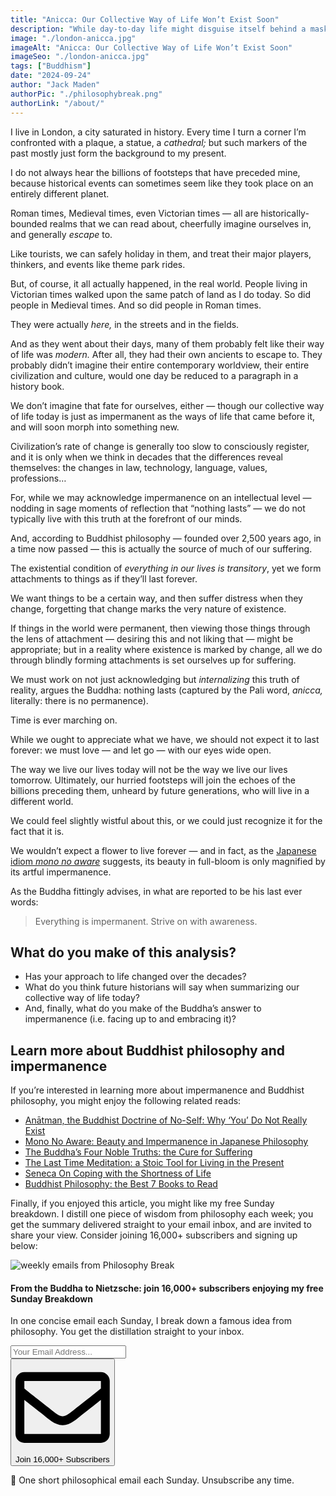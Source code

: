 ```yaml
---
title: "Anicca: Our Collective Way of Life Won’t Exist Soon"
description: "While day-to-day life might disguise itself behind a mask of repetitive cyclicity, the Buddhist concept of anicca is coming for us all..."
image: "./london-anicca.jpg"
imageAlt: "Anicca: Our Collective Way of Life Won’t Exist Soon"
imageSeo: "./london-anicca.jpg"
tags: ["Buddhism"]
date: "2024-09-24"
author: "Jack Maden"
authorPic: "./philosophybreak.png"
authorLink: "/about/"
---
```


<span class="big-letter">I</span> live in London, a city saturated in history. Every time I turn a corner I’m confronted with a plaque, a statue, a _cathedral;_ but such markers of the past mostly just form the background to my present.

I do not always hear the billions of footsteps that have preceded mine, because historical events can sometimes seem like they took place on an entirely different planet.

Roman times, Medieval times, even Victorian times — all are historically-bounded realms that we can read about, cheerfully imagine ourselves in, and generally _escape_ to. 

Like tourists, we can safely holiday in them, and treat their major players, thinkers, and events like theme park rides.

But, of course, it all actually happened, in the real world. People living in Victorian times walked upon the same patch of land as I do today. So did people in Medieval times. And so did people in Roman times. 

They were actually _here,_ in the streets and in the fields.

And as they went about their days, many of them probably felt like their way of life was _modern._ After all, they had their own ancients to escape to. They probably didn’t imagine their entire contemporary worldview, their entire civilization and culture, would one day be reduced to a paragraph in a history book.

We don’t imagine that fate for ourselves, either — though our collective way of life today is just as impermanent as the ways of life that came before it, and will soon morph into something new.

Civilization’s rate of change is generally too slow to consciously register, and it is only when we think in decades that the differences reveal themselves: the changes in law, technology, language, values, professions…

For, while we may acknowledge impermanence on an intellectual level — nodding in sage moments of reflection that “nothing lasts” — we do not typically live with this truth at the forefront of our minds.

And, according to Buddhist philosophy — founded over 2,500 years ago, in a time now passed — this is actually the source of much of our suffering. 

The existential condition of _everything in our lives is transitory_, yet we form attachments to things as if
they’ll last forever.

We want things to be a certain way, and then suffer distress when they change, forgetting that change marks the very nature of existence. 

If things in the world were permanent, then viewing those things through the lens of attachment — desiring this and not liking that — might be appropriate; but in a reality where existence is marked by change, all we do through blindly forming attachments is set ourselves up for suffering. 

We must work on not just acknowledging but _internalizing_ this truth of reality, argues the Buddha: nothing lasts (captured by the Pali word, _anicca,_ literally: there is no permanence). 

Time is ever marching on.

While we ought to appreciate what we have, we should not expect it to last forever: we must love — and let go — with our eyes wide open.

The way we live our lives today will not be the way we live our lives tomorrow. Ultimately, our hurried footsteps will join the echoes of the billions preceding them, unheard by future generations, who will live in a different world.

We could feel slightly wistful about this, or we could just recognize it for the fact that it is.

We wouldn’t expect a flower to live forever — and in fact, as the [Japanese idiom _mono no aware_](/articles/mono-no-aware-beauty-and-impermanence-in-japanese-philosophy/) suggests, its beauty in full-bloom is only magnified by its artful impermanence. 

As the Buddha fittingly advises, in what are reported to be his last ever words:

>Everything is impermanent. Strive on with awareness.

## What do you make of this analysis?

- Has your approach to life changed over the decades?​
- What do you think future historians will say when summarizing our collective way of life today?
- And, finally, what do you make of the Buddha’s answer to impermanence (i.e. facing up to and embracing it)?

## Learn more about Buddhist philosophy and impermanence

<span class="big-letter">I</span>f you’re interested in learning more about impermanence and Buddhist philosophy, you might enjoy the following related reads:

- [Anātman, the Buddhist Doctrine of No-Self: Why ‘You’ Do Not Really Exist](/articles/anatman-buddhist-doctrine-of-no-self-why-you-do-not-really-exist/)
- [Mono No Aware: Beauty and Impermanence in Japanese Philosophy](/articles/mono-no-aware-beauty-and-impermanence-in-japanese-philosophy/)
- [The Buddha’s Four Noble Truths: the Cure for Suffering](/articles/the-buddha-four-noble-truths-the-cure-for-suffering/)
- [The Last Time Meditation: a Stoic Tool for Living in the Present](/articles/the-last-time-meditation-a-stoic-tool-for-living-in-the-present/)
- [Seneca On Coping with the Shortness of Life](/articles/seneca-on-coping-with-the-shortness-of-life/)
- [Buddhist Philosophy: the Best 7 Books to Read](/reading-lists/buddhist-philosophy/)


Finally, if you enjoyed this article, you might like my free Sunday breakdown. I distill one piece of wisdom from philosophy each week; you get the summary delivered straight to your email inbox, and are invited to share your view. Consider joining 16,000+ subscribers and signing up below:

<!--big subscribe-->
<div class="course-promo darkradial-background subscribe text-center">
    <img src="/static/6313d50bc32799a6c869239128784c7b/e7f7a/weekly-break.webp" alt="weekly emails from Philosophy Break">
    <h4>From the Buddha to Nietzsche: join 16,000+ subscribers enjoying my free Sunday Breakdown</h4>
    <p class="small-grey-font no-mar-bottom">In one concise email each Sunday, I break down a famous idea from philosophy. You get the distillation straight to your inbox.</p>
    <div class="small-pad-top">
        <form action="https://app.convertkit.com/forms/5812400/subscriptions" method="post" data-sv-form="5812400" data-uid="be0e52d3c0" data-format="inline" data-version="6" data-options="{&quot;settings&quot;:{&quot;after_subscribe&quot;:{&quot;action&quot;:&quot;message&quot;,&quot;success_message&quot;:&quot;Thank you, philosopher! Your welcome email will land in your inbox shortly.&quot;,&quot;redirect_url&quot;:&quot;https://philosophybreak.com/thank-you/&quot;},&quot;analytics&quot;:{&quot;google&quot;:null,&quot;fathom&quot;:null,&quot;facebook&quot;:null,&quot;segment&quot;:null,&quot;pinterest&quot;:null,&quot;sparkloop&quot;:null,&quot;googletagmanager&quot;:null},&quot;modal&quot;:{&quot;trigger&quot;:&quot;timer&quot;,&quot;scroll_percentage&quot;:null,&quot;timer&quot;:5,&quot;devices&quot;:&quot;all&quot;,&quot;show_once_every&quot;:15},&quot;powered_by&quot;:{&quot;show&quot;:false,&quot;url&quot;:&quot;https://convertkit.com/features/forms?utm_campaign=poweredby&amp;utm_content=form&amp;utm_medium=referral&amp;utm_source=dynamic&quot;},&quot;recaptcha&quot;:{&quot;enabled&quot;:false},&quot;return_visitor&quot;:{&quot;action&quot;:&quot;show&quot;,&quot;custom_content&quot;:&quot;&quot;},&quot;slide_in&quot;:{&quot;display_in&quot;:&quot;bottom_right&quot;,&quot;trigger&quot;:&quot;timer&quot;,&quot;scroll_percentage&quot;:null,&quot;timer&quot;:5,&quot;devices&quot;:&quot;all&quot;,&quot;show_once_every&quot;:15},&quot;sticky_bar&quot;:{&quot;display_in&quot;:&quot;top&quot;,&quot;trigger&quot;:&quot;timer&quot;,&quot;scroll_percentage&quot;:null,&quot;timer&quot;:5,&quot;devices&quot;:&quot;all&quot;,&quot;show_once_every&quot;:15}},&quot;version&quot;:&quot;6&quot;}" min-width="400 500 600 700 800">
        <div data-style="clean"><ul data-element="errors" data-group="alert"></ul><div data-element="fields" data-stacked="false">
            <div>
                <input name="email_address" aria-label="Your Email Address..." placeholder="Your Email Address..." required type="email" />
            </div>
            <button class="button primary" type="submit" data-element="submit"><div><div></div><div></div><div></div></div><span><svg xmlns="http://www.w3.org/2000/svg" viewBox="0 0 512 512"><path d="M464 64H48C21.49 64 0 85.49 0 112v288c0 26.51 21.49 48 48 48h416c26.51 0 48-21.49 48-48V112c0-26.51-21.49-48-48-48zm0 48v40.805c-22.422 18.259-58.168 46.651-134.587 106.49-16.841 13.247-50.201 45.072-73.413 44.701-23.208.375-56.579-31.459-73.413-44.701C106.18 199.465 70.425 171.067 48 152.805V112h416zM48 400V214.398c22.914 18.251 55.409 43.862 104.938 82.646 21.857 17.205 60.134 55.186 103.062 54.955 42.717.231 80.509-37.199 103.053-54.947 49.528-38.783 82.032-64.401 104.947-82.653V400H48z"/></svg>Join 16,000+ Subscribers</span></button>
            </div>
            </div>
        </form>
        <p class="tiny-mar-top no-mar-bottom review-font">💭 One short philosophical email each Sunday. Unsubscribe any time.</p>
    </div>
</div>
</div>